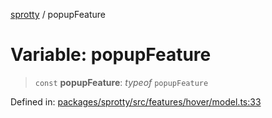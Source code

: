 
[sprotty](../globals) / popupFeature

# Variable: popupFeature

> `const` **popupFeature**: *typeof* `popupFeature`

Defined in: [packages/sprotty/src/features/hover/model.ts:33](https://github.com/eclipse-sprotty/sprotty/blob/f9b2433481cc27a1ac0c92d525a92039ae7f6c76/packages/sprotty/src/features/hover/model.ts#L33)
